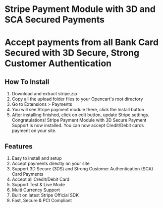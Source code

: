 # Stripe Payment Module with 3D and SCA Secured Payments

# Accept payments from all Bank Card Secured with 3D Secure, Strong Customer Authentication

## How To Install
1) Download and extract stripe.zip
2) Copy all the upload folder files to your Opencart's root directory
3) Go to Extensions > Payments
4) You will see Stripe payment module there, click the Install button
5) After installing finished, click on edit button, update Stripe settings.
Congratulations! Stripe Payment Module with 3D Secure Payment Support is now installed. You can now accept Credit/Debit cards payment on your site.


## Features
1. Easy to install and setup
2. Accept payments directly on your site
3. Support 3D Secure (3DS) and Strong Customer Authentication (SCA) Card Payments
4. Accept all Credit/Debit Card
5. Support Test & Live Mode
6. Multi Currency Support
7. Built on latest Stripe Official SDK
8. Fast, Secure & PCI Compliant